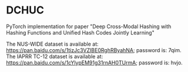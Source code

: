 # DCHUC
PyTorch implementation for paper "Deep Cross-Modal Hashing with Hashing Functions and Unified Hash Codes Jointly Learning"

The NUS-WIDE dataset is available at: https://pan.baidu.com/s/1tizJc3VZIBE0RghRByahNA; password is: 7qim.
The IAPRR TC-12 dataset is available at: https://pan.baidu.com/s/1cYlypEM91g31rnAH0TUrmA; password is: hvjo.
